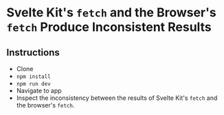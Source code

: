 <h1>Svelte Kit's <code>fetch</code> and the Browser's <code>fetch</code> Produce Inconsistent Results</h1>

## Instructions
+ Clone
+ `npm install`
+ `npm run dev`
+ Navigate to app
+ Inspect the inconsistency between the results of Svelte Kit's `fetch` and the browser's `fetch`.